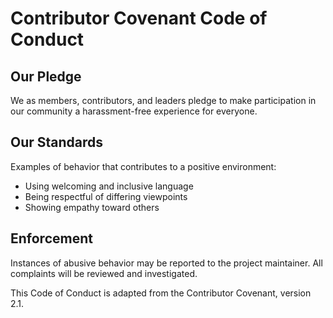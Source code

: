# Contributor Covenant Code of Conduct

## Our Pledge

We as members, contributors, and leaders pledge to make participation in our community a harassment-free experience for everyone.

## Our Standards

Examples of behavior that contributes to a positive environment:

- Using welcoming and inclusive language
- Being respectful of differing viewpoints
- Showing empathy toward others

## Enforcement

Instances of abusive behavior may be reported to the project maintainer. All complaints will be reviewed and investigated.

This Code of Conduct is adapted from the Contributor Covenant, version 2.1.

